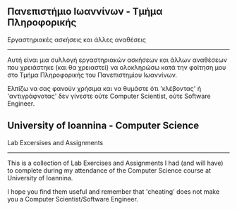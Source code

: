 ﻿Πανεπιστήμιο Ιωαννίνων - Τμήμα Πληροφορικής
---
Εργαστηριακές ασκήσεις και άλλες αναθέσεις

---
Αυτή είναι μια συλλογή εργαστηριακών ασκήσεων και άλλων αναθέσεων που χρειάστηκε (και θα χρειαστεί) να ολοκληρώσω κατά την φοίτηση μου στο Τμήμα Πληροφορικής του Πανεπιστημίου Ιωαννίνων.

Ελπίζω να σας φανούν χρήσιμα και να θυμάστε ότι 'κλέβοντας' ή 'αντιγράφνοτας' δεν γίνεστε ούτε Computer Scientist, ούτε Software Engineer.


University of Ioannina - Computer Science
---
Lab Excersises and Assignments

---
This is a collection of Lab Exercises and Assignments I had (and will have) to complete during my attendance of the Computer Science course at University of Ioannina.

I hope you find them useful and remember that 'cheating' does not make you a Computer Scientist/Software Engineer.
